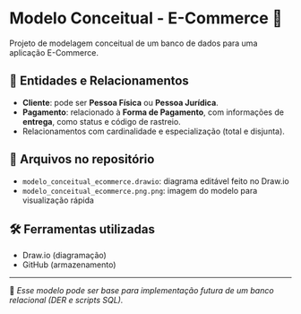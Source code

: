 # Modelo Conceitual - E-Commerce 🛒

Projeto de modelagem conceitual de um banco de dados para uma aplicação E-Commerce.

## 📌 Entidades e Relacionamentos

- **Cliente**: pode ser **Pessoa Física** ou **Pessoa Jurídica**.
- **Pagamento**: relacionado à **Forma de Pagamento**, com informações de **entrega**, como status e código de rastreio.
- Relacionamentos com cardinalidade e especialização (total e disjunta).

## 🧩 Arquivos no repositório

- `modelo_conceitual_ecommerce.drawio`: diagrama editável feito no Draw.io
- `modelo_conceitual_ecommerce.png.png`: imagem do modelo para visualização rápida

## 🛠️ Ferramentas utilizadas

- Draw.io (diagramação)
- GitHub (armazenamento)

---

🧠 *Esse modelo pode ser base para implementação futura de um banco relacional (DER e scripts SQL).*
